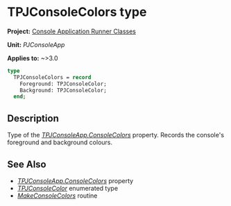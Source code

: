# TPJConsoleColors type

**Project:** [Console Application Runner Classes](../API.md)

**Unit:** _PJConsoleApp_

**Applies to:** ~>3.0

```pascal
type
  TPJConsoleColors = record
    Foreground: TPJConsoleColor;
    Background: TPJConsoleColor;
  end;
```

## Description

Type of the [_TPJConsoleApp.ConsoleColors_](./TPJCustomConsoleApp-ConsoleColors.md) property. Records the console's foreground and background colours.

## See Also

* [_TPJConsoleApp.ConsoleColors_](./TPJCustomConsoleApp-ConsoleColors.md) property
* [_TPJConsoleColor_](./TPJConsoleColor.md) enumerated type
* [_MakeConsoleColors_](./Routines.md#makeconsolecolors) routine
